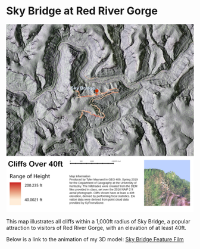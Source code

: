 # Sky Bridge at Red River Gorge

![Sky Bridge](sky_bridge_72dpi.jpg)

This map illustrates all cliffs within a 1,000ft radius of Sky Bridge, a popular attraction to visitors of Red River Gorge, with an elevation of at least 40ft.

Below is a link to the animation of my 3D model:
[Sky Bridge Feature Film](https://youtu.be/-Wfv-hAZ4Sk)


